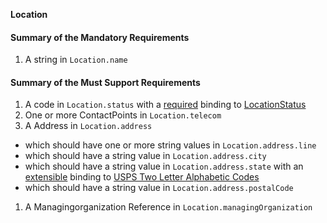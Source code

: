 **Location**

#### Summary of the Mandatory Requirements
1.  A  string  in `Location.name`

#### Summary of the Must Support Requirements
1.  A  code  in `Location.status`
with a [required](http://hl7.org/fhir/R4/terminologies.html#required)
 binding to [LocationStatus](http://hl7.org/fhir/ValueSet/location-status|4.0.0)
1. One or more  ContactPoints  in `Location.telecom`
1.  A  Address  in `Location.address`
   - which should have one or more  string values  in `Location.address.line`
   - which should have a  string value  in `Location.address.city`
   - which should have a  string value  in `Location.address.state`
with an [extensible](http://hl7.org/fhir/R4/terminologies.html#extensible)
 binding to [USPS Two Letter Alphabetic Codes](ValueSet-us-core-usps-state.html)
   - which should have a  string value  in `Location.address.postalCode`
1.  A Managingorganization Reference  in `Location.managingOrganization`